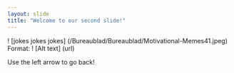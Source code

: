 ```yaml
---
layout: slide
title: "Welcome to our second slide!"
---
```


! [jokes jokes jokes] (/Bureaublad/Bureaublad/Motivational-Memes41.jpeg)
Format: ! [Alt text] (url)

Use the left arrow to go back!
